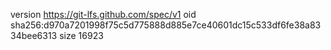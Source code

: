 version https://git-lfs.github.com/spec/v1
oid sha256:d970a7201998f75c5d775888d885e7ce40601dc15c533df6fe38a8334bee6313
size 16923
